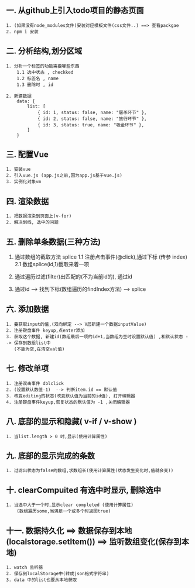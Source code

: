 ## 一. 从github上引入todo项目的静态页面
    1. (如果没有node_modules文件)安装对应模板文件(css文件..) ==> 查看packgae
    2. npm i 安装 

## 二. 分析结构,划分区域
    1. 分析一个标签的功能需要哪些东西
        1.1 选中状态 , checkked
        1.2 标签名 , name
        1.3 删除时 , id

    2. 新建数据
        data: {
			list: [
				{ id: 1, status: false, name: "屠杀环节" },
				{ id: 2, status: false, name: "旅行环节" },
				{ id: 3, status: true, name: "吸金环节" },
			]
		}

## 三. 配置Vue
    1. 安装vue
    2. 引入vue.js (app.js之前,因为app.js基于vue.js)
    3. 实例化对象vm

## 四. 渲染数据
    1. 把数据渲染到页面上(v-for)
    2. 解决划线, 选中的问题

## 五. 删除单条数据(三种方法)

1. 通过数组的截取方法 splice
    1.1 注册点击事件(@click),通过下标 (传参 index)
    2.1 数组splice(id,1)截取来着一项

2. 通过遍历过滤(filter)出匹配的(不为当前id的), 通过id

3. 通过id --> 找到下标(数组遍历的findIndex方法) --> splice


## 六. 添加数据
    1. 要获取input的值,(双向绑定 --> V层新建一个数据inputValue)
    2. 注册键盘事件 keyup,点enter添加
    3. 获取这个数据, 新建id(数组最后一项的id+1,当数组为空时设置默认值) ,和默认状态 --> 保存到数组list中
       (不能为空,在清空val值)

## 七. 修改单项

    1. 注册双击事件 dblclick 
    2. (设置默认数值-1)  --> 判断item.id == 默认值
    3. 改变editing的状态(改变默认值为当前的id值), 打开编辑器   
    4. 注册键盘事件keyup,恢复状态的默认值为 -1 ,关闭编辑器

## 八. 底部的显示和隐藏( v-if / v-show )
    1. 当list.length > 0 时,显示(使用计算属性)

## 九. 底部的显示完成的条数
    1. 过滤出状态为false的数组,求数组长(使用计算属性(状态发生变化时,值就会变))

## 十. clearCompuited 有选中时显示, 删除选中 
    1. 当选中大于一个时,显示clear completed (使用计算属性)
        (数组遍历some,当满足一个或多个时返回true)

## 十一. 数据持久化 ==> 数据保存到本地(localstorage.setItem()) ==> 监听数组变化(保存到本地)
    1. watch 监听器
    2. 保存到localStorage中(转成json格式字符串)
    3. data 中的list也要从本地获取

    
